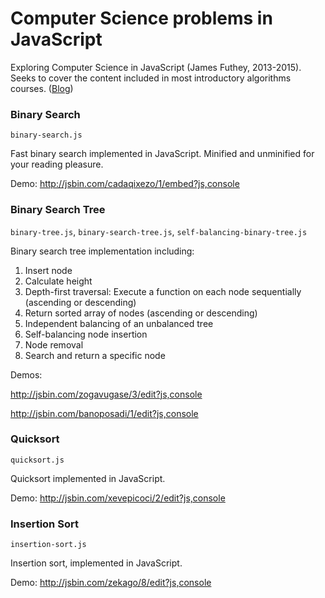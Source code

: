 Computer Science problems in JavaScript
===================

Exploring Computer Science in JavaScript (James Futhey, 2013-2015). Seeks to cover the content included in most introductory algorithms courses. (<a href="http://steady-wagon-90-133356.usw1-2.nitrousbox.com:4000/#!/javascript/computer-science/" target="_blog">Blog</a>)

### Binary Search

`binary-search.js`

Fast binary search implemented in JavaScript. Minified and unminified for your reading pleasure.

Demo: http://jsbin.com/cadaqixezo/1/embed?js,console

### Binary Search Tree

`binary-tree.js`, `binary-search-tree.js`, `self-balancing-binary-tree.js`

Binary search tree implementation including:

  1. Insert node
  2. Calculate height
  3. Depth-first traversal: Execute a function on each node sequentially (ascending or descending)
  4. Return sorted array of nodes (ascending or descending)
  5. Independent balancing of an unbalanced tree
  6. Self-balancing node insertion
  7. Node removal
  8. Search and return a specific node

Demos: 

http://jsbin.com/zogavugase/3/edit?js,console

http://jsbin.com/banoposadi/1/edit?js,console

### Quicksort
  
`quicksort.js`

Quicksort implemented in JavaScript. 

Demo: http://jsbin.com/xevepicoci/2/edit?js,console

### Insertion Sort

`insertion-sort.js`

Insertion sort, implemented in JavaScript.

Demo: http://jsbin.com/zekago/8/edit?js,console
